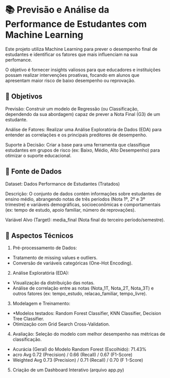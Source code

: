 # 📚 Previsão e Análise da Performance de Estudantes com Machine Learning

Este projeto utiliza Machine Learning para prever o desempenho final de estudantes e identificar os fatores que mais influenciam na sua perfomance.

O objetivo é fornecer insights valiosos para que educadores e instituições possam realizar intervenções proativas, focando em alunos que apresentam maior risco de baixo desempenho ou reprovação.

## 🎯 Objetivos
Previsão: Construir um modelo de Regressão (ou Classificação, dependendo da sua abordagem) capaz de prever a Nota Final (G3) de um estudante.

Análise de Fatores: Realizar uma Análise Exploratória de Dados (EDA) para entender as correlações e os principais preditores de desempenho.

Suporte à Decisão: Criar a base para uma ferramenta que classifique estudantes em grupos de risco (ex: Baixo, Médio, Alto Desempenho) para otimizar o suporte educacional.

## 💾 Fonte de Dados
Dataset: Dados Performance de Estudantes (Tratados)

Descrição: O conjunto de dados contém informações sobre estudantes de ensino médio, abrangendo notas de três períodos (Nota 1º, 2º e 3º trimestre) e variáveis demográficas, socioeconômicas e comportamentais (ex: tempo de estudo, apoio familiar, número de reprovações).

Variável Alvo (Target): media_final (Nota final do terceiro período/semestre).

## 🚀 Aspectos Técnicos 

1. Pré-processamento de Dados:
- Tratamento de missing values e outliers.
- Conversão de variáveis categóricas (One-Hot Encoding).

2. Análise Exploratória (EDA):
- Visualização da distribuição das notas.
- Análise de correlação entre as notas (Nota_1T, Nota_2T, Nota_3T) e outros fatores (ex: tempo_estudo, relacao_familiar, tempo_livre).

3. Modelagem e Treinamento:
- *Modelos testados: Random Forest Classifier, KNN Classifier, Decision Tree Classifier.
- Otimização com Grid Search Cross-Validation.

4. Avaliação:
Seleção do modelo com melhor desempenho nas métricas de classificação.

- Acurácia (Geral) do Modelo Random Forest (Escolhido):	71.43%
- acro Avg	0.72 (Precision) / 0.66 (Recall) / 0.67 (F1-Score)
- Weighted Avg	0.73 (Precision) / 0.71 (Recall) / 0.70 (F 1-Score)

5. Criação de um Dashboard Interativo (arquivo app.py)


